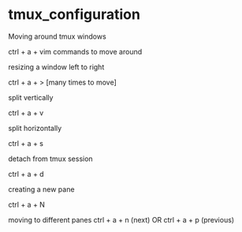 # tmux_configuration

Moving around tmux windows

ctrl + a + vim commands to move around


resizing a window left to right

ctrl + a + > [many times to move]


split vertically

ctrl + a + v


split horizontally

ctrl + a + s


detach from tmux session

ctrl + a + d


creating a new pane

ctrl + a + N


moving to different panes
ctrl + a + n (next) OR ctrl + a + p (previous)
